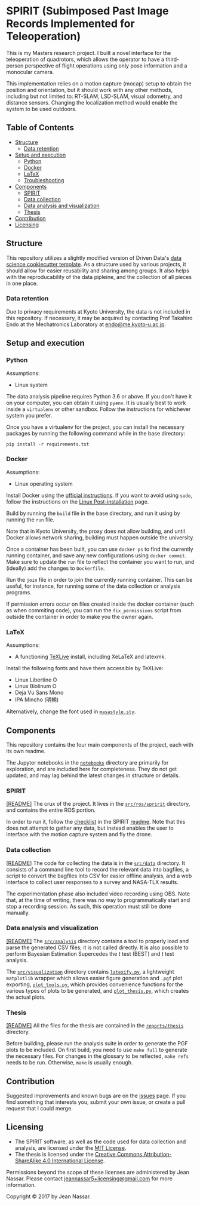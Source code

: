 # SPIRIT (Subimposed Past Image Records Implemented for Teleoperation)

This is my Masters research project.
I built a novel interface for the teleoperation of quadrotors, which allows the operator to have a third-person perspective of flight operations using only pose information and a monocular camera.

This implementation relies on a motion capture (mocap) setup to obtain the position and orientation, but it should work with any other methods, including but not limited to: RT-SLAM, LSD-SLAM, visual odometry, and distance sensors.
Changing the localization method would enable the system to be used outdoors.


## Table of Contents

* [Structure](#structure)
  * [Data retention](#data-retention)
* [Setup and execution](#setup-and-execution)
  * [Python](#python)
  * [Docker](#docker)
  * [LaTeX](#latex)
  * [Troubleshooting](#troubleshooting)
* [Components](#components)
  * [SPIRIT](#spirit)
  * [Data collection](#data-collection)
  * [Data analysis and visualization](#data-analysis-and-visualization)
  * [Thesis](#thesis)
* [Contribution](#contribution)
* [Licensing](#licensing)


## Structure
This repository utilizes a slightly modified version of Driven Data's [data science cookiecutter template](https://drivendata.github.io/cookiecutter-data-science/).
As a structure used by various projects, it should allow for easier reusability and sharing among groups.
It also helps with the reproducability of the data pipleine, and the collection of all pieces in one place.

### Data retention
Due to privacy requirements at Kyoto University, the data is not included in this repository.
If necessary, it may be acquired by contacting Prof Takahiro Endo at the Mechatronics Laboratory at endo@me.kyoto-u.ac.jp.


## Setup and execution

### Python
Assumptions:
* Linux system

The data analysis pipeline requires Python 3.6 or above.
If you don't have it on your computer, you can obtain it using `pyenv`.
It is usually best to work inside a `virtualenv` or other sandbox.
Follow the instructions for whichever system you prefer.

Once you have a virtualenv for the project, you can install the necessary packages by running the following command while in the base directory:

    pip install -r requirements.txt

### Docker
Assumptions:
* Linux operating system

Install Docker using the [official instructions](https://docs.docker.com/engine/installation/).
If you want to avoid using `sudo`, follow the instructions on the [Linux Post-installation](https://docs.docker.com/engine/installation/linux/linux-postinstall/#manage-docker-as-a-non-root-user) page.

Build by running the `build` file in the base directory, and run it using by running the `run` file.

Note that in Kyoto University, the proxy does not allow building, and until Docker allows network sharing, building must happen outside the university.

Once a container has been built, you can use `docker ps` to find the currently running container, and save any new configurations using `docker commit`.
Make sure to update the `run` file to reflect the container you want to run, and (ideally) add the changes to `Dockerfile`.

Run the `join` file in order to join the currently running container.
This can be useful, for instance, for running some of the data collection or analysis programs.

If permission errors occur on files created inside the docker container (such as when commiting code), you can run the `fix_permissions` script from outside the container in order to make you the owner again.

### LaTeX

Assumptions:
* A functioning [TeXLive](https://www.tug.org/texlive) install, including XeLaTeX and latexmk.

Install the following fonts and have them accessible by TeXLive:

* Linux Libertine O
* Linux Biolinum O
* Deja Vu Sans Mono
* IPA Mincho (明朝)

Alternatively, change the font used in [`masastyle.sty`](reports/thesis/masastyle.sty#L64).

## Components
This repository contains the four main components of the project, each with its own readme.

The Jupyter notebooks in the [`notebooks`](notebooks) directory are primarily for exploration, and are included here for completeness.
They do not get updated, and may lag behind the latest changes in structure or details.

### SPIRIT
[[README]](references/readme_spirit.md)
The crux of the project.
It lives in the [`src/ros/spririt`](src/ros/spirit) directory, and contains the entire ROS portion. 

In order to run it, follow the [checklist](references/readme_spirit.md#checklist) in the SPIRIT [readme](references/readme_spirit.md).
Note that this does not attempt to gather any data, but instead enables the user to interface with the motion capture system and fly the drone.

### Data collection 
[[README]](references/readme_data.md)
The code for collecting the data is in the [`src/data`](src/data) directory.
It consists of a command line tool to record the relevant data into bagfiles, a script to convert the bagfiles into CSV for easier offline analysis, and a web interface to collect user responses to a survey and NASA-TLX results.

The experimentation phase also included video recording using OBS.
Note that, at the time of writing, there was no way to programmatically start and stop a recording session.
As such, this operation must still be done manually.

### Data analysis and visualization
[[README]](references/readme_analysis.md)
The [`src/analysis`](src/analysis) directory contains a tool to properly load and parse the generated CSV files; it is not called directly. It is also possible to perform Bayesian Estimation Supercedes the *t* test (BEST) and *t* test analysis.

The [`src/visualization`](src/visualization) directory contains [`latexify.py`](src/visualization/latexify.py), a lightweight `matplotlib` wrapper which allows easier figure generation and `.pgf` plot exporting, [`plot_tools.py`](src/visualization/plot_tools.py), which provides convenience functions for the various types of plots to be generated, and [`plot_thesis.py`](src/visualization/plot_thesis.py), which creates the actual plots.

### Thesis
[[README]](references/readme_thesis.md)
All the files for the thesis are contained in the [`reports/thesis`](reports/thesis) directory.

Before building, please run the analysis suite in order to generate the PGF plots to be included.
On first build, you need to use `make full` to generate the necessary files.
For changes in the glossary to be reflected, `make refs` needs to be run.
Otherwise, `make` is usually enough.

## Contribution
Suggested improvements and known bugs are on the [issues](https://github.com/masasin/spirit/issues/) page.
If you find something that interests you, submit your own issue, or create a pull request that I could merge.

## Licensing
* The SPIRIT software, as well as the code used for data collection and analysis, are licensed under the [MIT License](LICENSE).
* The thesis is licensed under the [Creative Commons Attribution-ShareAlike 4.0 International License](reports/thesis/LICENSE.md).

Permissions beyond the scope of these licenses are administered by Jean Nassar. Please contact jeannassar5+licensing@gmail.com for more information.

Copyright © 2017 by Jean Nassar.
